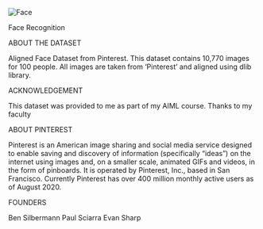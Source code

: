 ![Face](https://gallant-dijkstra-175383.netlify.app/images/projects/recognition.jpg)

 Face Recognition

ABOUT THE DATASET

Aligned Face Dataset from Pinterest. This dataset contains 10,770 images for 100 people. All images are taken from ‘Pinterest’ and aligned using dlib library.

ACKNOWLEDGEMENT

This dataset was provided to me as part of my AIML course. Thanks to my faculty

ABOUT PINTEREST

Pinterest is an American image sharing and social media service designed to enable saving and discovery of information (specifically “ideas”) on the internet using images and, on a smaller scale, animated GIFs and videos, in the form of pinboards. It is operated by Pinterest, Inc., based in San Francisco. Currently Pinterest has over 400 million monthly active users as of August 2020.

FOUNDERS

Ben Silbermann
Paul Sciarra
Evan Sharp

